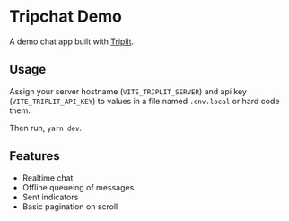 # Tripchat Demo

A demo chat app built with [Triplit](https://triplit.dev).

## Usage

Assign your server hostname (`VITE_TRIPLIT_SERVER`) and api key (`VITE_TRIPLIT_API_KEY`) to values in a file named `.env.local` or hard code them.

Then run, `yarn dev`.

## Features

- Realtime chat
- Offline queueing of messages
- Sent indicators
- Basic pagination on scroll
